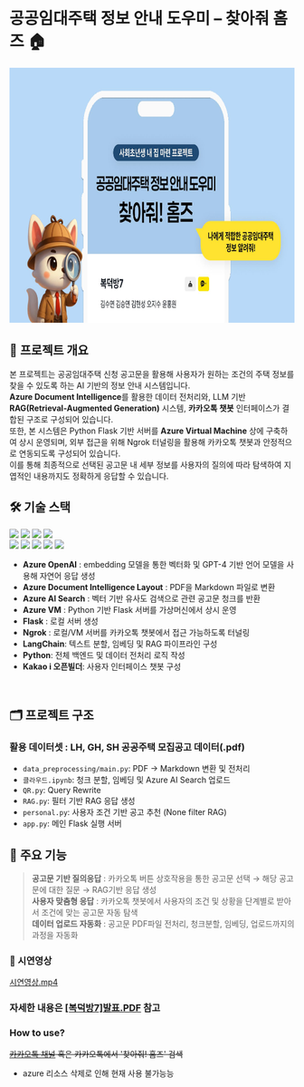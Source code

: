 # 공공임대주택 정보 안내 도우미 – 찾아줘 홈즈 🏠
<img src="/홈즈.png" width="800" height="450">

## 📌 프로젝트 개요
본 프로젝트는 공공임대주택 신청 공고문을 활용해 사용자가 원하는 조건의 주택 정보를 찾을 수 있도록 하는 AI 기반의 정보 안내 시스템입니다.<br/>
**Azure Document Intelligence**를 활용한 데이터 전처리와, LLM 기반 **RAG(Retrieval-Augmented Generation)** 시스템, **카카오톡 챗봇** 인터페이스가 결합된 구조로 구성되어 있습니다.<br/>
또한, 본 시스템은 Python Flask 기반 서버를 **Azure Virtual Machine** 상에 구축하여 상시 운영되며, 외부 접근을 위해 Ngrok 터널링을 활용해 카카오톡 챗봇과 안정적으로 연동되도록 구성되어 있습니다.<br/>
이를 통해 최종적으로 선택된 공고문 내 세부 정보를 사용자의 질의에 따라 탐색하여 지엽적인 내용까지도 정확하게 응답할 수 있습니다.<br/>

## 🛠️ 기술 스택
<img src="https://img.shields.io/badge/Azure OpenAI-0078D4?style=flat-square&logo=OpenAI&logoColor=white"/> <img src="https://img.shields.io/badge/Azure Document Intelligence-0078D4?style=flat-square&logo=&logoColor=white"/> <img src="https://img.shields.io/badge/Azure AI Search-0078D4?style=flat-square&logo=&logoColor=white"/> <img src="https://img.shields.io/badge/Azure Virtual Machine-0078D4?style=flat-square&logo=&logoColor=white"/> <br/><img src="https://img.shields.io/badge/Python-3776AB?style=flat-square&logo=Python&logoColor=white"/>
<img src="https://img.shields.io/badge/flask-000000?style=flat-square&logo=flask&logoColor=white"/> <img src="https://img.shields.io/badge/LangChain-1C3C3C?style=flat-square&logo=langchain&logoColor=white"/> <img src="https://img.shields.io/badge/ngrok-1F1E37?style=flat-square&logo=ngrok&logoColor=white"/> <img src="https://img.shields.io/badge/Kakaotalk-FFCD00?style=flat-square&logo=kakaotalk&logoColor=white"/> 


- **Azure OpenAI** : embedding 모델을 통한 벡터화 및 GPT-4 기반 언어 모델을 사용해 자연어 응답 생성
- **Azure Document Intelligence Layout** : PDF을 Markdown 파일로 변환
- **Azure AI Search** : 벡터 기반 유사도 검색으로 관련 공고문 청크를 반환
- **Azure VM** : Python 기반 Flask 서버를 가상머신에서 상시 운영
- **Flask** : 로컬 서버 생성
- **Ngrok** : 로컬/VM 서버를 카카오톡 챗봇에서 접근 가능하도록 터널링
- **LangChain**: 텍스트 분할, 임베딩 및 RAG 파이프라인 구성
- **Python**: 전체 백엔드 및 데이터 전처리 로직 작성
- **Kakao i 오픈빌더**: 사용자 인터페이스 챗봇 구성
<br/>

## 🗂️ 프로젝트 구조
### 활용 데이터셋 : LH, GH, SH 공공주택 모집공고 데이터(.pdf)
- `data_preprocessing/main.py`: PDF → Markdown 변환 및 전처리
- `클라우드.ipynb`: 청크 분할, 임베딩 및 Azure AI Search 업로드
- `QR.py`: Query Rewrite
- `RAG.py`: 필터 기반 RAG 응답 생성
- `personal.py`: 사용자 조건 기반 공고 추천 (None filter RAG)
- `app.py`: 메인 Flask 실행 서버

## 🎯 주요 기능

> **공고문 기반 질의응답** : 카카오톡 버튼 상호작용을 통한 공고문 선택 → 해당 공고문에 대한 질문 → RAG기반 응답 생성<br/>
> **사용자 맞춤형 응답** : 카카오톡 챗봇에서 사용자의 조건 및 상황을 단계별로 받아서 조건에 맞는 공고문 자동 탐색<br/>
> **데이터 업로드 자동화** : 공고문 PDF파일 전처리, 청크분할, 임베딩, 업로드까지의 과정을 자동화<br/>

### 🎥 시연영상 
[시연영상.mp4](https://github.com/hongwon1031/MS_AI_project_2/blob/main/%EC%8B%9C%EC%97%B0%EC%98%81%EC%83%81.mp4)
### 자세한 내용은 [[복덕방7]발표.PDF](https://github.com/hongwon1031/MS_AI_project_2/blob/main/%5B%EB%B3%B5%EB%8D%95%EB%B0%A97%5D%EB%B0%9C%ED%91%9C.pdf) 참고
### How to use?
~~[카카오톡 채널](http://pf.kakao.com/_QfZwn) 혹은 카카오톡에서 '찾아줘! 홈즈' 검색~~
- azure 리소스 삭제로 인해 현재 사용 불가능능

